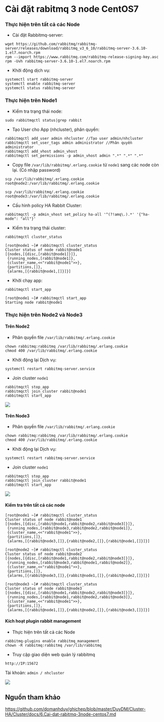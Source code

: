 # Cài đặt rabitmq 3 node CentOS7



### Thực hiện trên tất cả các Node

- Cài đặt Rabbitmq-server:

```
wget https://github.com/rabbitmq/rabbitmq-server/releases/download/rabbitmq_v3_6_10/rabbitmq-server-3.6.10-1.el7.noarch.rpm
rpm --import https://www.rabbitmq.com/rabbitmq-release-signing-key.asc
rpm -Uvh rabbitmq-server-3.6.10-1.el7.noarch.rpm
```

- Khởi động dịch vụ:

```
systemctl start rabbitmq-server
systemctl enable rabbitmq-server
systemctl status rabbitmq-server
```

### Thực hiện trên Node1

- Kiểm tra trạng thái node:

```
sudo rabbitmqctl status|grep rabbit
```

- Tạo User cho App (nhcluster), phân quyền:

```
rabbitmqctl add_user admin nhcluster //Tạo user admin/nhcluster
rabbitmqctl set_user_tags admin administrator //Phân quyền administrator
rabbitmqctl add_vhost admin_vhost
rabbitmqctl set_permissions -p admin_vhost admin ".*" ".*" ".*"
```

- Copy file `/var/lib/rabbitmq/.erlang.cookie` từ `node1` sang các node còn lại. (Có nhập password)

```
scp /var/lib/rabbitmq/.erlang.cookie root@node2:/var/lib/rabbitmq/.erlang.cookie

scp /var/lib/rabbitmq/.erlang.cookie root@node3:/var/lib/rabbitmq/.erlang.cookie
```

- Cấu hình policy HA Rabbit Cluster:

```
rabbitmqctl -p admin_vhost set_policy ha-all '^(?!amq\.).*' '{"ha-mode": "all"}'
```

- Kiểm tra trạng thái cluster:

```
rabbitmqctl cluster_status
```

```
[root@node1 ~]# rabbitmqctl cluster_status
Cluster status of node rabbit@node1
[{nodes,[{disc,[rabbit@node1]}]},
 {running_nodes,[rabbit@node1]},
 {cluster_name,<<"rabbit@node1">>},
 {partitions,[]},
 {alarms,[{rabbit@node1,[]}]}]
```

- Khởi chạy app:

```
rabbitmqctl start_app
```

```
[root@node1 ~]# rabbitmqctl start_app
Starting node rabbit@node1
```

### Thực hiện trên Node2 và Node3

#### Trên Node2

- Phân quyền file `/var/lib/rabbitmq/.erlang.cookie`

```
chown rabbitmq:rabbitmq /var/lib/rabbitmq/.erlang.cookie
chmod 400 /var/lib/rabbitmq/.erlang.cookie
```

- Khởi động lại Dịch vụ:

```
systemctl restart rabbitmq-server.service
```

- Join cluster `node1`

```
rabbitmqctl stop_app
rabbitmqctl join_cluster rabbit@node1
rabbitmqctl start_app
```

<img src="https://imgur.com/N360HoC.png">

#### Trên Node3

- Phân quyền file `/var/lib/rabbitmq/.erlang.cookie`

```
chown rabbitmq:rabbitmq /var/lib/rabbitmq/.erlang.cookie
chmod 400 /var/lib/rabbitmq/.erlang.cookie
```

- Khởi động lại Dịch vụ:

```
systemctl restart rabbitmq-server.service
```

- Join cluster `node1`

```
rabbitmqctl stop_app
rabbitmqctl join_cluster rabbit@node1
rabbitmqctl start_app
```

<img src="https://imgur.com/X6qkdl4.png">

#### Kiểm tra trên tất cả các node

```
[root@node1 ~]# rabbitmqctl cluster_status
Cluster status of node rabbit@node1
[{nodes,[{disc,[rabbit@node1,rabbit@node2,rabbit@node3]}]},
 {running_nodes,[rabbit@node3,rabbit@node2,rabbit@node1]},
 {cluster_name,<<"rabbit@node1">>},
 {partitions,[]},
 {alarms,[{rabbit@node3,[]},{rabbit@node2,[]},{rabbit@node1,[]}]}]
```

```
[root@node2 ~]# rabbitmqctl cluster_status
Cluster status of node rabbit@node2
[{nodes,[{disc,[rabbit@node1,rabbit@node2,rabbit@node3]}]},
 {running_nodes,[rabbit@node3,rabbit@node1,rabbit@node2]},
 {cluster_name,<<"rabbit@node1">>},
 {partitions,[]},
 {alarms,[{rabbit@node3,[]},{rabbit@node1,[]},{rabbit@node2,[]}]}]
```

```
[root@node3 ~]# rabbitmqctl cluster_status
Cluster status of node rabbit@node3
[{nodes,[{disc,[rabbit@node1,rabbit@node2,rabbit@node3]}]},
 {running_nodes,[rabbit@node1,rabbit@node2,rabbit@node3]},
 {cluster_name,<<"rabbit@node1">>},
 {partitions,[]},
 {alarms,[{rabbit@node1,[]},{rabbit@node2,[]},{rabbit@node3,[]}]}]
```

#### Kích hoạt plugin rabbit management

- Thực hiện trên tất cả các Node

```
rabbitmq-plugins enable rabbitmq_management
chown -R rabbitmq:rabbitmq /var/lib/rabbitmq
```

- Truy cập giao diện web quản lý rabbitmq

```
http://IP:15672
```

Tài khoản: `admin / nhcluster`

<img src="https://imgur.com/G86U2rW.png">

## Nguồn tham khảo

https://github.com/domanhduy/ghichep/blob/master/DuyDM/Cluster-HA/Cluster/docs/6.Cai-dat-rabitmq-3node-centos7.md